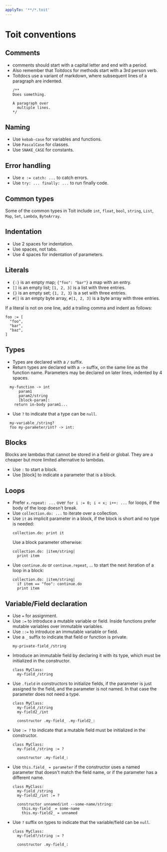 ```yaml
---
applyTo: '**/*.toit'
---
```

# Toit conventions

## Comments
- comments should start with a capital letter and end with a period.
- Also remember that Toitdocs for methods start with a 3rd person verb.
- Toitdocs use a variant of markdown, where subsequent lines of a paragraph are indented.
  ```
  /**
  Does something.

  A paragraph over
    multiple lines.
  */
  ```

## Naming
- Use `kebab-case` for variables and functions.
- Use `PascalCase` for classes.
- Use `SNAKE_CASE` for constants.

## Error handling
- Use `e := catch: ...` to catch errors.
- Use `try: ... finally: ...` to run finally code.

## Common types
Some of the common types in Toit include `int`, `float`, `bool`, `string`, `List`,
`Map`, `Set`, `Lambda`, `ByteArray`.

## Indentation
- Use 2 spaces for indentation.
- Use spaces, not tabs.
- Use 4 spaces for indentation of parameters.

## Literals
- `{:}` is an empty map; `{"foo": "bar"}` a map with an entry.
- `[]` is an empty list;  `[1, 2, 3]` is a list with three entries.
- `{}` is an empty set; `{1, 2, 3}` is a set with three entries.
- `#[]` is an empty byte array, `#[1, 2, 3]` is a byte array with three entries.

If a literal is not on one line, add a trailing comma and indent as follows:
```
foo := [
  "foo",
  "bar",
  "baz",
]
```

## Types
- Types are declared with a `/` suffix.
- Return types are declared with a `->` suffix, on the same line as the function name.
  Parameters may be declared on later lines, indented by 4 spaces.

```
  my-function -> int
      param1
      param2/string
      [block-param]:
    return in-body param1...
```
- Use `?` to indicate that a type can be `null`.
```
  my-variable_/string?
  foo my-parameter/int? -> int:
```

## Blocks
Blocks are lambdas that cannot be stored in a field or global. They are
a cheaper but more limited alternative to lambdas.
- Use `:` to start a block.
- Use [block] to indicate a parameter that is a block.

## Loops
- Prefer `x.repeat: ...` over `for i := 0; i < x; i++: ...` for loops, if the
body of the loop doesn't break.
- Use `collection.do: ...` to iterate over a collection.
- Use `it` as implicit parameter in a block, if the block is short and no type is needed:
  ```
  collection.do: print it
  ```
  Use a block parameter otherwise:
  ```
  collection.do: |item/string|
    print item
  ```
- Use `continue.do` or `continue.repeat`, ... to start the next iteration of a loop in
  a block:
  ```
  collection.do: |item/string|
    if item == "foo": continue.do
    print item
  ```

## Variable/Field declaration
- Use `=` for assignment.
- Use `:=` to introduce a mutable variable or field. Inside functions prefer mutable variables over immutable variables.
- Use `::=` to introduce an immutable variable or field.
- Use a `_` suffix to indicate that field or function is private.
  ```
  my-private-field_/string
  ```
- Introduce an immutable field by declaring it with its type, which must be initialized in the constructor.
  ```
  class MyClass:
    my-field_/string
  ```
- Use `.field` in constructors to initialize fields, if the parameter is just assigned to the field, and
  the parameter is not named. In that case the parameter does not need a type.
  ```
  class MyClass:
    my-field_/string
    my-field2_/int

    constructor .my-field_ .my-field2_:
  ```
- Use `:= ?` to indicate that a mutable field must be initialized in the constructor.
  ```
  class MyClass:
    my-field_/string := ?

    constructor .my-field_:
  ```
- Use `this.field_ = parameter` if the constructor uses a named parameter that doesn't match the field name, or if the parameter has a different name.
  ```
  class MyClass:
    my-field_/string
    my-field2_/int := ?

    constructor unnamed/int --some-name/string:
      this.my-field_ = some-name
      this.my-field2_ = unnamed
  ```
- Use `?` suffix on types to indicate that the variable/field can be `null`.
  ```
  class MyClass:
    my-field?/string := ?

    constructor .my-field_:
  ```